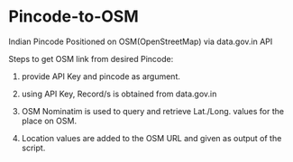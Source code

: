 Pincode-to-OSM
==============

Indian Pincode Positioned on OSM(OpenStreetMap) via data.gov.in API

Steps to get OSM link from desired Pincode:

1) provide API Key and pincode as argument.

2) using API Key, Record/s is obtained from data.gov.in

3) OSM Nominatim is used to query and retrieve Lat./Long. values for the place on OSM.

4) Location values are added to the OSM URL and given as output of the script.
